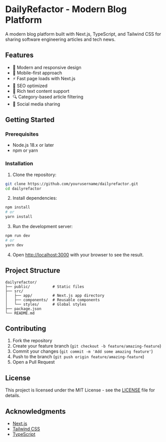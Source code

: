 # DailyRefactor - Modern Blog Platform

A modern blog platform built with Next.js, TypeScript, and Tailwind CSS for sharing software engineering articles and tech news.

## Features

- 🎨 Modern and responsive design
- 📱 Mobile-first approach
- ⚡ Fast page loads with Next.js
- 🎯 SEO optimized
- 📝 Rich text content support
- 🔍 Category-based article filtering
- 🔄 Social media sharing

## Getting Started

### Prerequisites

- Node.js 18.x or later
- npm or yarn

### Installation

1. Clone the repository:
```bash
git clone https://github.com/yourusername/dailyrefactor.git
cd dailyrefactor
```

2. Install dependencies:
```bash
npm install
# or
yarn install
```

3. Run the development server:
```bash
npm run dev
# or
yarn dev
```

4. Open [http://localhost:3000](http://localhost:3000) with your browser to see the result.

## Project Structure

```
dailyrefactor/
├── public/          # Static files
├── src/
│   ├── app/         # Next.js app directory
│   ├── components/  # Reusable components
│   └── styles/      # Global styles
├── package.json
└── README.md
```

## Contributing

1. Fork the repository
2. Create your feature branch (`git checkout -b feature/amazing-feature`)
3. Commit your changes (`git commit -m 'Add some amazing feature'`)
4. Push to the branch (`git push origin feature/amazing-feature`)
5. Open a Pull Request

## License

This project is licensed under the MIT License - see the [LICENSE](LICENSE) file for details.

## Acknowledgments

- [Next.js](https://nextjs.org/)
- [Tailwind CSS](https://tailwindcss.com/)
- [TypeScript](https://www.typescriptlang.org/)
